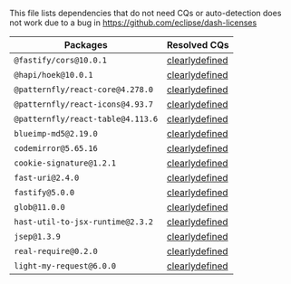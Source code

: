 This file lists dependencies that do not need CQs or auto-detection does not work due to a bug in https://github.com/eclipse/dash-licenses

| Packages | Resolved CQs |
| --- | --- |
| `@fastify/cors@10.0.1` | [clearlydefined](https://clearlydefined.io/definitions/npm/npmjs/@fastify/cors/10.0.1) |
| `@hapi/hoek@10.0.1` | [clearlydefined](https://clearlydefined.io/definitions/npm/npmjs/@hapi/hoek/10.0.1) |
| `@patternfly/react-core@4.278.0` | [clearlydefined](https://clearlydefined.io/definitions/npm/npmjs/@patternfly/react-core/4.278.0) |
| `@patternfly/react-icons@4.93.7` | [clearlydefined](https://clearlydefined.io/definitions/npm/npmjs/@patternfly/react-icons/4.93.7) |
| `@patternfly/react-table@4.113.6` | [clearlydefined](https://clearlydefined.io/definitions/npm/npmjs/@patternfly/react-table/4.113.6) |
| `blueimp-md5@2.19.0` | [clearlydefined](https://clearlydefined.io/definitions/npm/npmjs/-/blueimp-md5/2.19.0) |
| `codemirror@5.65.16` | [clearlydefined](https://clearlydefined.io/definitions/npm/npmjs/-/codemirror/5.65.16) |
| `cookie-signature@1.2.1` | [clearlydefined](https://clearlydefined.io/definitions/npm/npmjs/-/cookie-signature/1.2.1) |
| `fast-uri@2.4.0` | [clearlydefined](https://clearlydefined.io/definitions/npm/npmjs/-/fast-uri/2.4.0) |
| `fastify@5.0.0` | [clearlydefined](https://clearlydefined.io/definitions/npm/npmjs/-/fastify/5.0.0) |
| `glob@11.0.0` | [clearlydefined](https://clearlydefined.io/definitions/npm/npmjs/-/glob/11.0.0) |
| `hast-util-to-jsx-runtime@2.3.2` | [clearlydefined](https://clearlydefined.io/definitions/npm/npmjs/-/hast-util-to-jsx-runtime/2.3.2) |
| `jsep@1.3.9` | [clearlydefined](https://clearlydefined.io/definitions/npm/npmjs/-/jsep/1.3.9) |
| `real-require@0.2.0` | [clearlydefined](https://clearlydefined.io/definitions/npm/npmjs/-/real-require/0.2.0) |
| `light-my-request@6.0.0` | [clearlydefined](https://clearlydefined.io/definitions/npm/npmjs/-/light-my-request/6.0.0) |
